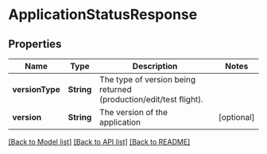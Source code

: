 # ApplicationStatusResponse

## Properties
Name | Type | Description | Notes
------------ | ------------- | ------------- | -------------
**versionType** | **String** | The type of version being returned (production/edit/test flight). | 
**version** | **String** | The version of the application | [optional] 

[[Back to Model list]](../README.md#documentation-for-models) [[Back to API list]](../README.md#documentation-for-api-endpoints) [[Back to README]](../README.md)


